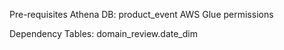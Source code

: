 
Pre-requisites
Athena DB: product_event
AWS Glue permissions

Dependency Tables:
domain_review.date_dim

